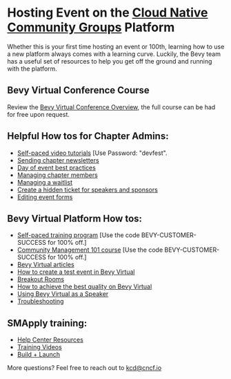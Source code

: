 # Hosting Event on the [Cloud Native Community Groups](https://community.cncf.io/) Platform

Whether this is your first time hosting an event or 100th, learning how to use a new platform always comes with a learning curve. Luckily, the Bevy team has a useful set of resources to help you get off the ground and running with the platform.

## Bevy Virtual Conference Course
Review the [Bevy Virtual Conference Overview](https://training.cmxhub.com/p/how-to-run-a-virtual-conference), the full course can be had for free upon request.

## Helpful How tos for Chapter Admins:
* [Self-paced video tutorials](http://vimeo.com/showcase/bevy-virtual-conference) [Use Password: "devfest".
* [Sending chapter newsletters](https://help.bevylabs.com/article/358-sending-chapter-newsletters)
* [Day of event best practices](https://help.bevylabs.com/article/392-day-of-event-best-practices)
* [Managing chapter members](https://help.bevylabs.com/article/389-managaing-chapter-members)
* [Managing a waitlist](https://help.bevylabs.com/article/268-managing-a-waitlist)
* [Create a hidden ticket for speakers and sponsors](https://help.bevylabs.com/article/281-create-a-hidden-ticket)
* [Editing event forms](https://help.bevylabs.com/article/386-editing-event-forms)

## Bevy Virtual Platform How tos:
* [Self-paced training program](https://bevy.com/academy) [Use the code BEVY-CUSTOMER-SUCCESS for 100% off.]
* [Community Management 101 course](https://training.cmxhub.com/p/bevy-community-management-101) [Use the code BEVY-CUSTOMER-SUCCESS for 100% off.]
* [Bevy Virtual articles](https://help.bevylabs.com/category/456-bevy-virtual)
* [How to create a test event in Bevy Virtual](https://help.bevylabs.com/article/496-test-event-in-bevy-virtual)
* [Breakout Rooms](https://help.bevylabs.com/article/495-breakout-rooms)
* [How to achieve the best quality on Bevy Virtual](https://help.bevylabs.com/article/510-how-to-achieve-the-best-quality-on-bevy-virtual)
* [Using Bevy Virtual as a Speaker](https://help.bevylabs.com/article/493-speaker-permissions-in-bevy-virtual)
* [Troubleshooting](https://help.bevylabs.com/article/499-troubleshooting)

## SMApply training:
* [Help Center Resources](https://help.smapply.io/hc/en-us)
* [Training Videos](https://help.smapply.io/hc/en-us/categories/115000187973-Implementation-Training-Videos)
* [Build + Launch](https://help.smapply.io/hc/en-us/sections/115000405794-Build-Videos)

More questions? Feel free to reach out to kcd@cncf.io
